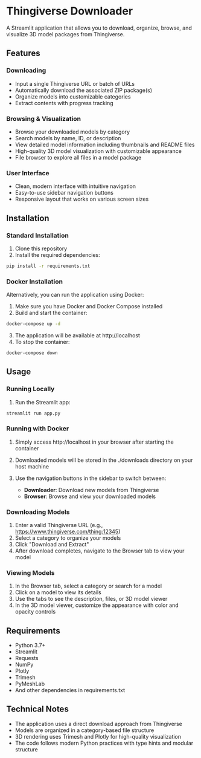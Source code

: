 # Thingiverse Downloader

A Streamlit application that allows you to download, organize, browse, and visualize 3D model packages from Thingiverse.

## Features

### Downloading
- Input a single Thingiverse URL or batch of URLs
- Automatically download the associated ZIP package(s)
- Organize models into customizable categories
- Extract contents with progress tracking

### Browsing & Visualization
- Browse your downloaded models by category
- Search models by name, ID, or description
- View detailed model information including thumbnails and README files
- High-quality 3D model visualization with customizable appearance
- File browser to explore all files in a model package

### User Interface
- Clean, modern interface with intuitive navigation
- Easy-to-use sidebar navigation buttons
- Responsive layout that works on various screen sizes

## Installation

### Standard Installation

1. Clone this repository
2. Install the required dependencies:

```bash
pip install -r requirements.txt
```

### Docker Installation

Alternatively, you can run the application using Docker:

1. Make sure you have Docker and Docker Compose installed
2. Build and start the container:

```bash
docker-compose up -d
```

3. The application will be available at http://localhost
4. To stop the container:

```bash
docker-compose down
```

## Usage

### Running Locally

1. Run the Streamlit app:

```bash
streamlit run app.py
```

### Running with Docker

1. Simply access http://localhost in your browser after starting the container
2. Downloaded models will be stored in the ./downloads directory on your host machine

2. Use the navigation buttons in the sidebar to switch between:
   - **Downloader**: Download new models from Thingiverse
   - **Browser**: Browse and view your downloaded models

### Downloading Models
1. Enter a valid Thingiverse URL (e.g., https://www.thingiverse.com/thing:12345)
2. Select a category to organize your models
3. Click "Download and Extract"
4. After download completes, navigate to the Browser tab to view your model

### Viewing Models
1. In the Browser tab, select a category or search for a model
2. Click on a model to view its details
3. Use the tabs to see the description, files, or 3D model viewer
4. In the 3D model viewer, customize the appearance with color and opacity controls

## Requirements

- Python 3.7+
- Streamlit
- Requests
- NumPy
- Plotly
- Trimesh
- PyMeshLab
- And other dependencies in requirements.txt

## Technical Notes

- The application uses a direct download approach from Thingiverse
- Models are organized in a category-based file structure
- 3D rendering uses Trimesh and Plotly for high-quality visualization
- The code follows modern Python practices with type hints and modular structure
